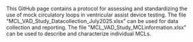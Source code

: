 This GitHub page contains a protocol for assessing and standardizing the use of mock circulatory loops in ventricular assist device testing. The file "MCL_VAD_Study_Datacollection_July2025.xlsx" can be used for data collection and reporting. The file "MCL_VAD_Study_MCLinformation.xlsx" can be used to describe and characterize individual MCLs.
